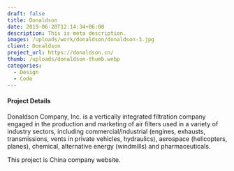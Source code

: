 ```yaml
---
draft: false
title: Donaldson
date: 2019-06-20T12:14:34+06:00
description: This is meta description.
images: /uploads/work/donaldson/donaldson-3.jpg
client: Donaldson
project_url: https://donaldson.cn/
thumb: /uploads/donaldson-thumb.webp
categories:
  - Design
  - Code
---
```


#### Project Details

Donaldson Company, Inc. is a vertically integrated filtration company engaged in the production and marketing of air filters used in a variety of industry sectors, including commercial/industrial (engines, exhausts, transmissions, vents in private vehicles, hydraulics), aerospace (helicopters, planes), chemical, alternative energy (windmills) and pharmaceuticals.

This project is China company website.